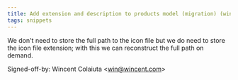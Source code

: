 ```yaml
---
title: Add extension and description to products model (migration) (wincent.com, 4eb5a36)
tags: snippets
---
```


We don't need to store the full path to the icon file but we do need to store the icon file extension; with this we can reconstruct the full path on demand.

Signed-off-by: Wincent Colaiuta &lt;win@wincent.com&gt;
